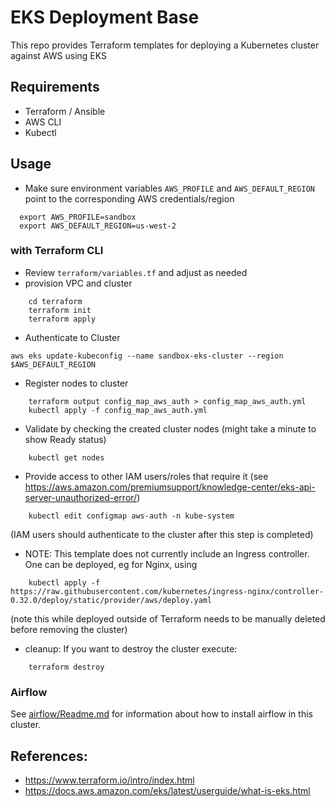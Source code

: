 # EKS Deployment Base

This repo provides Terraform templates for deploying a Kubernetes cluster against AWS using EKS

## Requirements

* Terraform / Ansible
* AWS CLI
* Kubectl

## Usage

* Make sure environment variables `AWS_PROFILE` and `AWS_DEFAULT_REGION` point to the corresponding AWS credentials/region
```
  export AWS_PROFILE=sandbox 
  export AWS_DEFAULT_REGION=us-west-2
```

### with Terraform CLI

* Review `terraform/variables.tf` and adjust as needed
* provision VPC and cluster
```
	cd terraform
	terraform init
	terraform apply
```

* Authenticate to Cluster
```
aws eks update-kubeconfig --name sandbox-eks-cluster --region $AWS_DEFAULT_REGION
```
* Register nodes to cluster
```
	terraform output config_map_aws_auth > config_map_aws_auth.yml
	kubectl apply -f config_map_aws_auth.yml
```
* Validate by checking the created cluster nodes (might take a minute to show Ready status)
```
	kubectl get nodes
```
* Provide access to other IAM users/roles that require it (see https://aws.amazon.com/premiumsupport/knowledge-center/eks-api-server-unauthorized-error/)
```
	kubectl edit configmap aws-auth -n kube-system
```
(IAM users should authenticate to the cluster after this step is completed)

* NOTE: This template does not currently include an Ingress controller. One can be deployed, eg for Nginx, using
```
	kubectl apply -f https://raw.githubusercontent.com/kubernetes/ingress-nginx/controller-0.32.0/deploy/static/provider/aws/deploy.yaml
```
(note this while deployed outside of Terraform needs to be manually deleted before removing the cluster)

* cleanup: If you want to destroy the cluster execute:    
```
	terraform destroy
```

### Airflow
See [airflow/Readme.md](airflow/Readme.md) for information about how to install airflow in this cluster. 


## References: 

* https://www.terraform.io/intro/index.html
* https://docs.aws.amazon.com/eks/latest/userguide/what-is-eks.html

